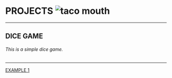 # PROJECTS ![taco mouth](https://github.com/user-attachments/assets/46251d72-5b3f-4feb-8145-09658109db24)
---
## DICE GAME
###### This is a simple dice game. 
---
[EXAMPLE 1](/sample_page) 
